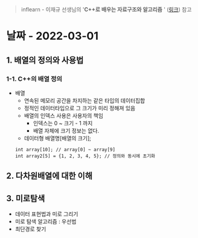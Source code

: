 > inflearn - 이재규 선생님의 '**C++로 배우는 자료구조와 알고리즘** ' ([링크](https://url.kr/l3b1pr)) 참고
# 날짜 - 2022-03-01
## 1. 배열의 정의와 사용법
### 1-1. C++의 배열 정의
* 배열
  * 연속된 메모리 공간을 차지하는 같은 타입의 데이터집합
  * 정적인 데이터타입으로 그 크기가 미리 정해져 있음
  * 배열의 인덱스 사용은 사용자의 책임
    * 인덱스는 0 ~ 크기 - 1 까지
    * 배열 자체에 크기 정보는 없다.
  * 데이터형 배열명[배열의 크기];
  ```
  int array[10]; // array[0] ~ array[9]
  int array2[5] = {1, 2, 3, 4, 5}; // 정의와 동시에 초기화
  ```
  
## 2. 다차원배열에 대한 이해
## 3. 미로탐색
* 데이터 표현법과 미로 그리기
* 미로 탐색 알고리즘 : 우선법
* 최단경로 찾기
